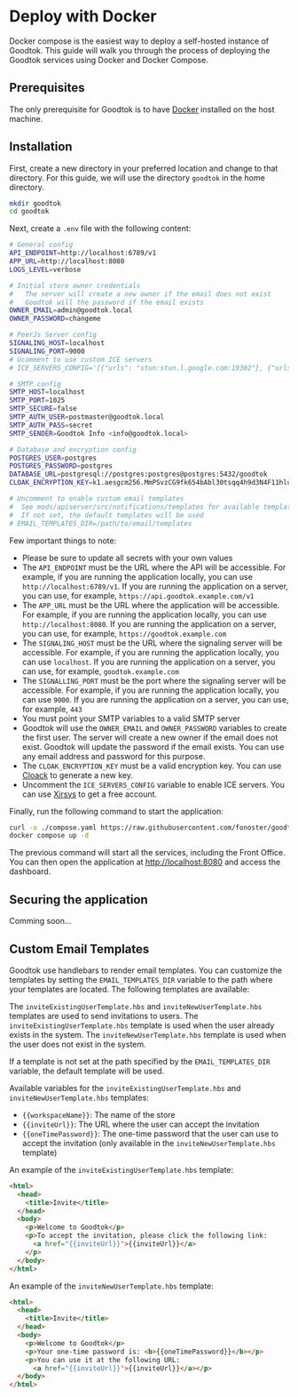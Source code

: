 # Deploy with Docker

Docker compose is the easiest way to deploy a self-hosted instance of Goodtok. This guide will walk you through the process of deploying the Goodtok services using Docker and Docker Compose.

## Prerequisites

The only prerequisite for Goodtok is to have [Docker](https://docs.docker.com/get-docker/) installed on the host machine.

## Installation

First, create a new directory in your preferred location and change to that directory. For this guide, we will use the directory `goodtok` in the home directory.

```bash
mkdir goodtok
cd goodtok
```

Next, create a `.env` file with the following content:

```bash
# General config
API_ENDPOINT=http://localhost:6789/v1
APP_URL=http://localhost:8080
LOGS_LEVEL=verbose

# Initial store owner credentials
#   The server will create a new owner if the email does not exist
#   Goodtok will the password if the email exists
OWNER_EMAIL=admin@goodtok.local
OWNER_PASSWORD=changeme

# PeerJs Server config
SIGNALING_HOST=localhost
SIGNALING_PORT=9000
# Ucomment to use custom ICE servers
# ICE_SERVERS_CONFIG='[{"urls": "stun:stun.l.google.com:19302"}, {"urls": "turn:us-turn4.xirsys.com:80?transport=udp", "username": "xirsys", "credential": "xirsys"}]'

# SMTP config
SMTP_HOST=localhost
SMTP_PORT=1025
SMTP_SECURE=false
SMTP_AUTH_USER=postmaster@goodtok.local
SMTP_AUTH_PASS=secret
SMTP_SENDER=Goodtok Info <info@goodtok.local>

# Database and encryption config
POSTGRES_USER=postgres
POSTGRES_PASSWORD=postgres
DATABASE_URL=postgresql://postgres:postgres@postgres:5432/goodtok
CLOAK_ENCRYPTION_KEY=k1.aesgcm256.MmPSvzCG9fk654bAbl30tsqq4h9d3N4F11hlue8bGAY=

# Uncomment to enable custom email templates
#  See mods/apiserver/src/notifications/templates for available templates
#  If not set, the default templates will be used
# EMAIL_TEMPLATES_DIR=/path/to/email/templates
```

Few important things to note:

- Please be sure to update all secrets with your own values
- The `API_ENDPOINT` must be the URL where the API will be accessible. For example, if you are running the application locally, you can use `http://localhost:6789/v1`. If you are running the application on a server, you can use, for example, `https://api.goodtok.example.com/v1`
- The `APP_URL` must be the URL where the application will be accessible. For example, if you are running the application locally, you can use `http://localhost:8080`. If you are running the application on a server, you can use, for example, `https://goodtok.example.com`
- The `SIGNALING_HOST` must be the URL where the signaling server will be accessible. For example, if you are running the application locally, you can use `localhost`. If you are running the application on a server, you can use, for example, `goodtok.example.com`
- The `SIGNALLING_PORT` must be the port where the signaling server will be accessible. For example, if you are running the application locally, you can use `9000`. If you are running the application on a server, you can use, for example, `443`
- You must point your SMTP variables to a valid SMTP server
- Goodtok will use the `OWNER_EMAIL` and `OWNER_PASSWORD` variables to create the first user. The server will create a new owner if the email does not exist. Goodtok will update the password if the email exists. You can use any email address and password for this purpose.
- The `CLOAK_ENCRYPTION_KEY` must be a valid encryption key. You can use [Cloack](https://cloack.47ng.com) to generate a new key.
- Uncomment the `ICE_SERVERS_CONFIG` variable to enable ICE servers. You can use [Xirsys](https://xirsys.com) to get a free account.

Finally, run the following command to start the application:

```bash
curl -o ./compose.yaml https://raw.githubusercontent.com/fonoster/goodtok/main/compose.yaml
docker compose up -d
```

The previous command will start all the services, including the Front Office. You can then open the application at [http://localhost:8080](http://localhost:8080) and access the dashboard.

## Securing the application

Comming soon...

## Custom Email Templates

Goodtok use handlebars to render email templates. You can customize the templates by setting the `EMAIL_TEMPLATES_DIR` variable to the path where your templates are located. The following templates are available:

The `inviteExistingUserTemplate.hbs` and `inviteNewUserTemplate.hbs` templates are used to send invitations to users. The `inviteExistingUserTemplate.hbs` template is used when the user already exists in the system. The `inviteNewUserTemplate.hbs` template is used when the user does not exist in the system.

If a template is not set at the path specified by the `EMAIL_TEMPLATES_DIR` variable, the default template will be used.

Available variables for the `inviteExistingUserTemplate.hbs` and `inviteNewUserTemplate.hbs` templates:

- `{{workspaceName}}`: The name of the store
- `{{inviteUrl}}`: The URL where the user can accept the invitation
- `{{oneTimePassword}}`: The one-time password that the user can use to accept the invitation (only available in the `inviteNewUserTemplate.hbs` template)

An example of the `inviteExistingUserTemplate.hbs` template:

```html
<html>
  <head>
    <title>Invite</title>
  </head>
  <body>
    <p>Welcome to Goodtok</p>
    <p>To accept the invitation, please click the following link:
      <a href="{{inviteUrl}}">{{inviteUrl}}</a>
    </p>
  </body>
</html>
```

An example of the `inviteNewUserTemplate.hbs` template:

```html
<html>
  <head>
    <title>Invite</title>
  </head>
  <body>
    <p>Welcome to Goodtok</p>
    <p>Your one-time password is: <b>{{oneTimePassword}}</b></p>
    <p>You can use it at the following URL:
      <a href="{{inviteUrl}}">{{inviteUrl}}</a></p>
  </body>
</html>
```